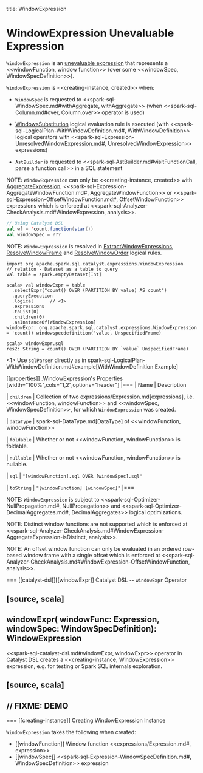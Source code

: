 title: WindowExpression

# WindowExpression Unevaluable Expression

`WindowExpression` is an [unevaluable expression](Unevaluable.md) that represents a <<windowFunction, window function>> (over some <<windowSpec, WindowSpecDefinition>>).

`WindowExpression` is <<creating-instance, created>> when:

* `WindowSpec` is requested to <<spark-sql-WindowSpec.md#withAggregate, withAggregate>> (when <<spark-sql-Column.md#over, Column.over>> operator is used)

* [WindowsSubstitution](../logical-analysis-rules/WindowsSubstitution.md) logical evaluation rule is executed (with <<spark-sql-LogicalPlan-WithWindowDefinition.md#, WithWindowDefinition>> logical operators with <<spark-sql-Expression-UnresolvedWindowExpression.md#, UnresolvedWindowExpression>> expressions)

* `AstBuilder` is requested to <<spark-sql-AstBuilder.md#visitFunctionCall, parse a function call>> in a SQL statement

NOTE: `WindowExpression` can only be <<creating-instance, created>> with [AggregateExpression](AggregateExpression.md), <<spark-sql-Expression-AggregateWindowFunction.md#, AggregateWindowFunction>> or <<spark-sql-Expression-OffsetWindowFunction.md#, OffsetWindowFunction>> expressions which is enforced at <<spark-sql-Analyzer-CheckAnalysis.md#WindowExpression, analysis>>.

```scala
// Using Catalyst DSL
val wf = 'count.function(star())
val windowSpec = ???
```

NOTE: `WindowExpression` is resolved in [ExtractWindowExpressions](../logical-analysis-rules/ExtractWindowExpressions.md), [ResolveWindowFrame](../logical-analysis-rules/ResolveWindowFrame.md) and [ResolveWindowOrder](../logical-analysis-rules/ResolveWindowOrder.md) logical rules.

```text
import org.apache.spark.sql.catalyst.expressions.WindowExpression
// relation - Dataset as a table to query
val table = spark.emptyDataset[Int]

scala> val windowExpr = table
  .selectExpr("count() OVER (PARTITION BY value) AS count")
  .queryExecution
  .logical      // <1>
  .expressions
  .toList(0)
  .children(0)
  .asInstanceOf[WindowExpression]
windowExpr: org.apache.spark.sql.catalyst.expressions.WindowExpression = 'count() windowspecdefinition('value, UnspecifiedFrame)

scala> windowExpr.sql
res2: String = count() OVER (PARTITION BY `value` UnspecifiedFrame)
```
<1> Use `sqlParser` directly as in spark-sql-LogicalPlan-WithWindowDefinition.md#example[WithWindowDefinition Example]

[[properties]]
.WindowExpression's Properties
[width="100%",cols="1,2",options="header"]
|===
| Name
| Description

| `children`
| Collection of two expressions/Expression.md[expressions], i.e. <<windowFunction, windowFunction>> and <<windowSpec, WindowSpecDefinition>>, for which `WindowExpression` was created.

| `dataType`
| spark-sql-DataType.md[DataType] of <<windowFunction, windowFunction>>

| `foldable`
| Whether or not <<windowFunction, windowFunction>> is foldable.

| `nullable`
| Whether or not <<windowFunction, windowFunction>> is nullable.

| `sql`
| `"[windowFunction].sql OVER [windowSpec].sql"`

| `toString`
| `"[windowFunction] [windowSpec]"`
|===

NOTE: `WindowExpression` is subject to <<spark-sql-Optimizer-NullPropagation.md#, NullPropagation>> and <<spark-sql-Optimizer-DecimalAggregates.md#, DecimalAggregates>> logical optimizations.

NOTE: Distinct window functions are not supported which is enforced at <<spark-sql-Analyzer-CheckAnalysis.md#WindowExpression-AggregateExpression-isDistinct, analysis>>.

NOTE: An offset window function can only be evaluated in an ordered row-based window frame with a single offset which is enforced at <<spark-sql-Analyzer-CheckAnalysis.md#WindowExpression-OffsetWindowFunction, analysis>>.

=== [[catalyst-dsl]][[windowExpr]] Catalyst DSL -- `windowExpr` Operator

[source, scala]
----
windowExpr(
  windowFunc: Expression,
  windowSpec: WindowSpecDefinition): WindowExpression
----

<<spark-sql-catalyst-dsl.md#windowExpr, windowExpr>> operator in Catalyst DSL creates a <<creating-instance, WindowExpression>> expression, e.g. for testing or Spark SQL internals exploration.

[source, scala]
----
// FIXME: DEMO
----

=== [[creating-instance]] Creating WindowExpression Instance

`WindowExpression` takes the following when created:

* [[windowFunction]] Window function <<expressions/Expression.md#, expression>>
* [[windowSpec]] <<spark-sql-Expression-WindowSpecDefinition.md#, WindowSpecDefinition>> expression
